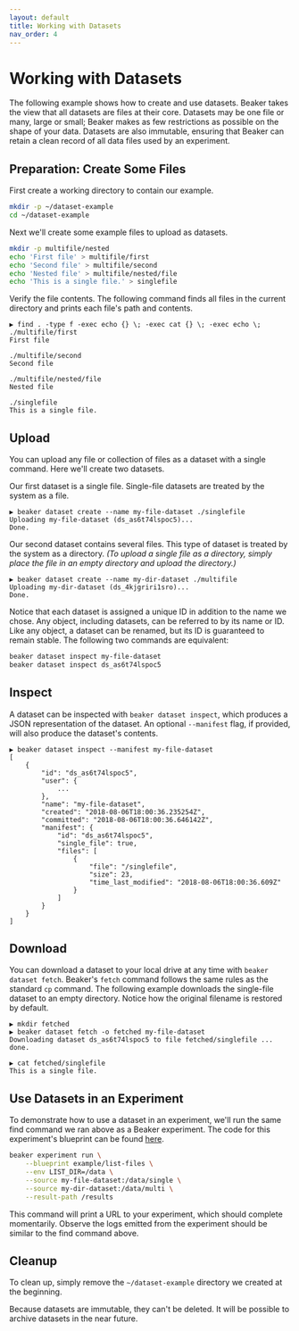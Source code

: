 ```yaml
---
layout: default
title: Working with Datasets
nav_order: 4
---
```


# Working with Datasets

The following example shows how to create and use datasets. Beaker takes the view that all datasets
are files at their core. Datasets may be one file or many, large or small; Beaker makes as few
restrictions as possible on the shape of your data. Datasets are also immutable, ensuring that
Beaker can retain a clean record of all data files used by an experiment.

## Preparation: Create Some Files

First create a working directory to contain our example.

```bash
mkdir -p ~/dataset-example
cd ~/dataset-example
```

Next we'll create some example files to upload as datasets.

```bash
mkdir -p multifile/nested
echo 'First file' > multifile/first
echo 'Second file' > multifile/second
echo 'Nested file' > multifile/nested/file
echo 'This is a single file.' > singlefile
```

Verify the file contents. The following command finds all files in the current
directory and prints each file's path and contents.

```
▶ find . -type f -exec echo {} \; -exec cat {} \; -exec echo \;
./multifile/first
First file

./multifile/second
Second file

./multifile/nested/file
Nested file

./singlefile
This is a single file.
```

## Upload

You can upload any file or collection of files as a dataset with a single command. Here we'll create
two datasets.

Our first dataset is a single file. Single-file datasets are treated by the system as a file.

```
▶ beaker dataset create --name my-file-dataset ./singlefile
Uploading my-file-dataset (ds_as6t74lspoc5)...
Done.
```

Our second dataset contains several files. This type of dataset is treated by the system as a
directory. _(To upload a single file as a directory, simply place the file in an empty directory and
upload the directory.)_

```
▶ beaker dataset create --name my-dir-dataset ./multifile
Uploading my-dir-dataset (ds_4kjgriri1sro)...
Done.
```

Notice that each dataset is assigned a unique ID in addition to the name we chose. Any object,
including datasets, can be referred to by its name or ID. Like any object, a dataset can be renamed,
but its ID is guaranteed to remain stable. The following two commands are equivalent:

```bash
beaker dataset inspect my-file-dataset
beaker dataset inspect ds_as6t74lspoc5
```

## Inspect

A dataset can be inspected with `beaker dataset inspect`, which produces a JSON representation of
the dataset. An optional `--manifest` flag, if provided, will also produce the dataset's contents.

```
▶ beaker dataset inspect --manifest my-file-dataset
[
    {
        "id": "ds_as6t74lspoc5",
        "user": {
            ...
        },
        "name": "my-file-dataset",
        "created": "2018-08-06T18:00:36.235254Z",
        "committed": "2018-08-06T18:00:36.646142Z",
        "manifest": {
            "id": "ds_as6t74lspoc5",
            "single_file": true,
            "files": [
                {
                    "file": "/singlefile",
                    "size": 23,
                    "time_last_modified": "2018-08-06T18:00:36.609Z"
                }
            ]
        }
    }
]
```

## Download

You can download a dataset to your local drive at any time with `beaker dataset fetch`. Beaker's
`fetch` command follows the same rules as the standard `cp` command. The following example downloads
the single-file dataset to an empty directory. Notice how the original filename is restored by default.

```
▶ mkdir fetched
▶ beaker dataset fetch -o fetched my-file-dataset
Downloading dataset ds_as6t74lspoc5 to file fetched/singlefile ... done.

▶ cat fetched/singlefile
This is a single file.
```

## Use Datasets in an Experiment

To demonstrate how to use a dataset in an experiment, we'll run the same find command we ran above
as a Beaker experiment. The code for this experiment's blueprint can be found
[here](../examples/list-files).

```bash
beaker experiment run \
    --blueprint example/list-files \
    --env LIST_DIR=/data \
    --source my-file-dataset:/data/single \
    --source my-dir-dataset:/data/multi \
    --result-path /results
```

This command will print a URL to your experiment, which should complete momentarily. Observe the
logs emitted from the experiment should be similar to the find command above.

## Cleanup

To clean up, simply remove the `~/dataset-example` directory we created at the beginning.

Because datasets are immutable, they can't be deleted. It will be possible to archive datasets in
the near future.
